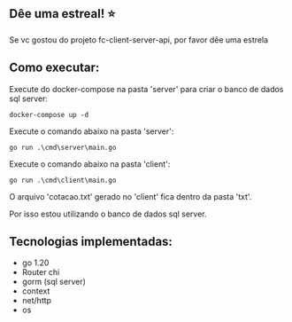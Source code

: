 ## Dêe uma estreal! :star:
Se vc gostou do projeto fc-client-server-api, por favor dêe uma estrela

## Como executar:
Execute do docker-compose na pasta 'server' para criar o banco de dados sql server:
```
docker-compose up -d
```

Execute o comando abaixo na pasta 'server':
```
go run .\cmd\server\main.go
```

Execute o comando abaixo na pasta 'client':
```
go run .\cmd\client\main.go
```

O arquivo 'cotacao.txt' gerado no 'client' fica dentro da pasta 'txt'.

Por isso estou utilizando o banco de dados sql server.

## Tecnologias implementadas:

- go 1.20
 - Router chi
 - gorm (sql server)
 - context
 - net/http
 - os
 